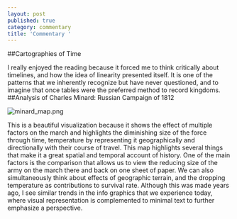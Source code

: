 ```yaml
---
layout: post
published: true
category: commentary
title: 'Commentary '
---
```

##Cartographies of Time 

I really enjoyed the reading because it forced me to think critically about timelines, and how the idea of linearity presented itself. It is one of the patterns that we inherently recognize but have never questioned, and to imagine that once tables were the preferred method to record kingdoms.  
##Analysis of Charles Minard: Russian Campaign of 1812  


![minard_map.png]({{site.baseurl}}/assets/minard_map.png)

This is a beautiful visualization because it shows the effect of multiple factors on the march and highlights the diminishing size of the force through time, temperature by representing it geographically and directionally with their course of travel. This map highlights several things that make it a great spatial and temporal account of history. One of the main factors is the comparison that allows us to view the reducing size of the army on the march there and back on one sheet of paper. We can also simultaneously think about effects of geographic terrain, and the dropping temperature as contributions to survival rate. Although this was made years ago, I see similar trends in the info graphics that we experience today, where visual representation is complemented to minimal text to further emphasize a perspective.
